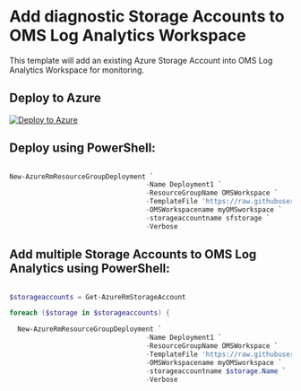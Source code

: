# Add diagnostic Storage Accounts to OMS Log Analytics Workspace
This template will add an existing Azure Storage Account into OMS Log Analytics Workspace for monitoring. 

## Deploy to Azure
[![Deploy to Azure](http://azuredeploy.net/deploybutton.png)](https://portal.azure.com/#create/Microsoft.Template/uri/https%3A%2F%2Fraw.githubusercontent.com%2Fkrnese%2Fazuredeploy%2Fmaster%2FOMS%2FMSOMS%2FStorageAccount%2F%2Fazuredeploy.json) 

## Deploy using PowerShell:
````powershell

New-AzureRmResourceGroupDeployment `
                                  -Name Deployment1 `
                                  -ResourceGroupName OMSWorkspace `
                                  -TemplateFile 'https://raw.githubusercontent.com/krnese/AzureDeploy/master/OMS/MSOMS/StorageAccount/azuredeploy.json' `
                                  -OMSWorkspacename myOMSworkspace `
                                  -storageaccountname sfstorage `
                                  -Verbose
````                                   

## Add multiple Storage Accounts to OMS Log Analytics using PowerShell:
````powershell

$storageaccounts = Get-AzureRmStorageAccount

foreach ($storage in $storageaccounts) {

  New-AzureRmResourceGroupDeployment `
                                  -Name Deployment1 `
                                  -ResourceGroupName OMSWorkspace `
                                  -TemplateFile 'https://raw.githubusercontent.com/krnese/AzureDeploy/master/OMS/MSOMS/StorageAccount/azuredeploy.json' `
                                  -OMSWorkspacename myOMSworkspace `
                                  -storageaccountname $storage.Name `
                                  -Verbose
````                                  
